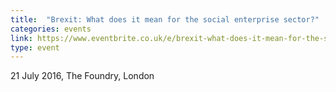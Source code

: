 ```yaml
---
title:  "Brexit: What does it mean for the social enterprise sector?"
categories: events
link: https://www.eventbrite.co.uk/e/brexit-what-does-it-mean-for-the-social-enterprise-sector-tickets-26300050158
type: event
---
```

21 July 2016, The Foundry, London
